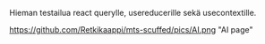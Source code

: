 Hieman testailua react querylle, usereducerille sekä usecontextille.

https://github.com/Retkikaappi/mts-scuffed/pics/AI.png "AI page"
